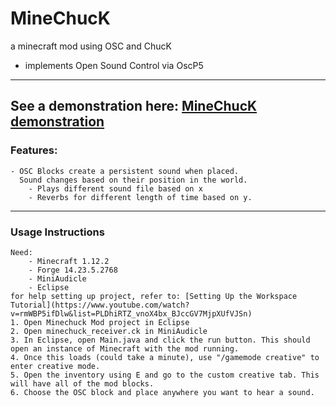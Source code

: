 # MineChucK
a minecraft mod using OSC and ChucK
- implements Open Sound Control via OscP5
---
See a demonstration here: [MineChucK demonstration](https://youtu.be/eLeWabVfch0)
---
### Features:
	- OSC Blocks create a persistent sound when placed. 
	  Sound changes based on their position in the world.
		- Plays different sound file based on x
		- Reverbs for different length of time based on y.
		
---
### Usage Instructions
	Need:
		- Minecraft 1.12.2 
		- Forge 14.23.5.2768
		- MiniAudicle
		- Eclipse 
	for help setting up project, refer to: [Setting Up the Workspace Tutorial](https://www.youtube.com/watch?v=rmWBP5ifDlw&list=PLDhiRTZ_vnoX4bx_BJccGV7MjpXUfVJSn)
	1. Open Minechuck Mod project in Eclipse
	2. Open minechuck_receiver.ck in MiniAudicle
	3. In Eclipse, open Main.java and click the run button. This should open an instance of Minecraft with the mod running.
	4. Once this loads (could take a minute), use "/gamemode creative" to enter creative mode.
	5. Open the inventory using E and go to the custom creative tab. This will have all of the mod blocks.
	6. Choose the OSC block and place anywhere you want to hear a sound.
